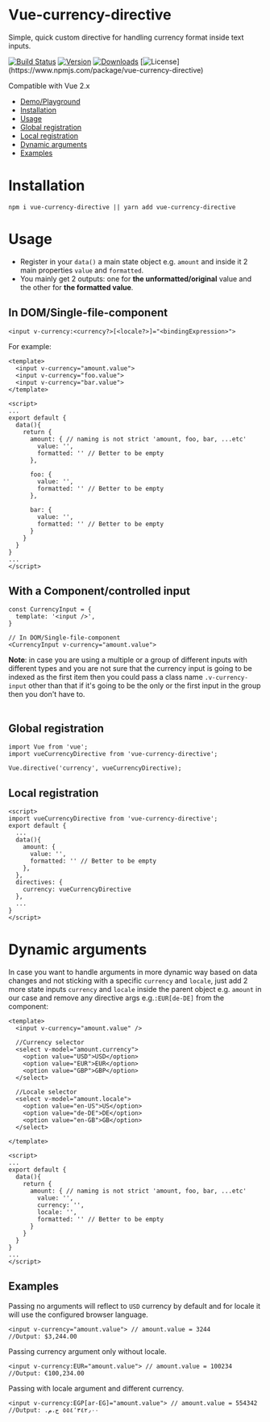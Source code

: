 # Vue-currency-directive
Simple, quick custom directive for handling currency format inside text inputs.

[![Build Status](https://travis-ci.org/mahmoudZakaria90/vue-currency-directive.svg?branch=master)](https://travis-ci.com/mahmoudZakaria90/vue-currency-directive)
[![Version](https://img.shields.io/npm/v/vue-currency-directive.svg)](https://www.npmjs.com/package/vue-currency-directive)
[![Downloads](https://img.shields.io/npm/dm/vue-currency-directive.svg)](https://npmcharts.com/compare/vue-currency-directive)
[![License](https://img.shields.io/npm/l/vue-currency-directive.svg?)](https://www.npmjs.com/package/vue-currency-directive)

Compatible with Vue 2.x
- <a href="https://jsfiddle.net/Zak90/sxd9j3uL/40/" target="_blank">Demo/Playground</a>
- <a href="#installation">Installation</a>
- <a href="#usage">Usage</a>
- <a href="#global-registration">Global registration</a>
- <a href="#local-registration">Local registration</a>
- <a href="#dynamic-arguments">Dynamic arguments</a>
- <a href="#examples">Examples</a>

# Installation
`npm i vue-currency-directive || yarn add vue-currency-directive`

# Usage
- Register in your `data()` a main state object e.g. `amount` and inside it 2 main properties `value` and `formatted`.<br />
- You mainly get 2 outputs: one for **the unformatted/original** value and the other for **the formatted value**.

## In DOM/Single-file-component
`<input v-currency:<currency?>[<locale?>]="<bindingExpression>">`

For example:
```
<template>
  <input v-currency="amount.value">
  <input v-currency="foo.value">
  <input v-currency="bar.value">
</template>

<script>
...
export default {
  data(){
    return {
      amount: { // naming is not strict 'amount, foo, bar, ...etc'
        value: '', 
        formatted: '' // Better to be empty
      }, 

      foo: {
        value: '',
        formatted: '' // Better to be empty
      },

      bar: {
        value: '',
        formatted: '' // Better to be empty
      }
    }
  }
}
...
</script>
```
## With a Component/controlled input
```
const CurrencyInput = {
  template: '<input />',
}

// In DOM/Single-file-component
<CurrencyInput v-currency="amount.value">
```
**Note**: in case you are using a multiple or a group of different inputs with different types and you are not sure that the currency input is going to be indexed as the first item then you could pass a class name `.v-currency-input` other than that if it's going to be the only or the first input in the group then you don't have to.<br><br>

## Global registration
```
import Vue from 'vue';
import vueCurrencyDirective from 'vue-currency-directive';

Vue.directive('currency', vueCurrencyDirective);
```

## Local registration
```
<script>
import vueCurrencyDirective from 'vue-currency-directive';
export default {
  ...
  data(){
    amount: {
      value: '', 
      formatted: '' // Better to be empty
    }, 
  },
  directives: {
    currency: vueCurrencyDirective
  },
  ...
}
</script>

```
# Dynamic arguments
In case you want to handle arguments in more dynamic way based on data changes and not sticking with a specific `currency` and `locale`, just add 2 more state inputs `currency` and `locale` inside the parent object e.g. `amount` in our case and remove any directive args e.g.`:EUR[de-DE]` from the component:
```
<template>
  <input v-currency="amount.value" />

  //Currency selector
  <select v-model="amount.currency">
    <option value="USD">USD</option>
    <option value="EUR">EUR</option>
    <option value="GBP">GBP</option>
  </select>

  //Locale selector
  <select v-model="amount.locale">
    <option value="en-US">US</option>
    <option value="de-DE">DE</option>
    <option value="en-GB">GB</option>
  </select>
  
</template>

<script>
...
export default {
  data(){
    return {
      amount: { // naming is not strict 'amount, foo, bar, ...etc'
        value: '', 
        currency: '',
        locale: '',
        formatted: '' // Better to be empty
      }
    }
  }
}
...
</script>
```

## Examples
Passing no arguments will reflect to `USD` currency by default and for locale it will use the configured browser language.  
```
<input v-currency="amount.value"> // amount.value = 3244
//Output: $3,244.00
```

Passing currency argument only without locale.  
```
<input v-currency:EUR="amount.value"> // amount.value = 100234
//Output: €100,234.00
```

Passing with locale argument and different currency.  
```
<input v-currency:EGP[ar-EG]="amount.value"> // amount.value = 554342
//Output: ٥٥٤٬٣٤٢٫٠٠ ج.م.‏ 
```